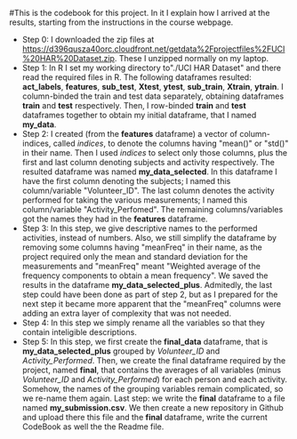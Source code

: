 #This is the codebook for this project. In it I explain how I arrived at the results, starting from the instructions in the course webpage.

* Step 0:  I downloaded the zip files at https://d396qusza40orc.cloudfront.net/getdata%2Fprojectfiles%2FUCI%20HAR%20Dataset.zip. These I unzipped normally on my laptop. 
* Step 1: In R I set my working directory to"./UCI HAR Dataset" and there read the required files in R. The following dataframes resulted: **act_labels**, **features**, **sub_test**, **Xtest**, **ytest**, **sub_train**, **Xtrain**, **ytrain**. I column-binded the train and test data separately, obtaining dataframes **train** and **test** respectively. Then, I row-binded **train** and **test** dataframes together to obtain my initial dataframe, that I named **my_data**. 
* Step 2: I created (from the **features** dataframe) a vector of column-indices, called *indices*, to denote the columns having "mean()" or "std()" in their name. Then I used *indices* to select only those columns, plus the first and last column denoting subjects and activity respectively. The resulted dataframe was named **my_data_selected**. In this dataframe I have the first column denoting the subjects; I named this column/variable "Volunteer_ID". The last column denotes the activity performed for taking the various measurements; I named this column/variable "Activity_Perfomed". The remaining columns/variables got the names they had in the **features** dataframe.
* Step 3: In this step, we give descriptive names to the performed activities, instead of numbers. Also, we still simplify the dataframe by removing some columns having "meanFreq" in their name, as the project required only the mean and standard deviation for the measurements and "meanFreq" meant "Weighted average of the frequency components to obtain a mean frequency". We saved the results in the dataframe **my_data_selected_plus**. Admitedly, the last step could have been done as part of step 2, but as I prepared for the next step it became more apparent that the "meanFreq" columns were adding an extra layer of complexity that was not needed.
* Step 4: In this step we simply rename all the variables so that they contain inteligible descriptions.
* Step 5: In this step, we first create the **final_data** dataframe, that is **my_data_selected_plus** grouped by *Volunteer_ID* and *Activity_Performed*. Then, we create the final dataframe required by the project, named **final**, that contains the averages of all variables (minus *Volunteer_ID* and *Activity_Performed*) for each person and each activity. Somehow, the names of the grouping variables remain complicated, so we re-name them again.
Last step: we write the **final** dataframe to a file named **my_submission.csv**. We then create a new repository in Github and upload there this file and the **final** dataframe, write the current CodeBook as well the the Readme file.
